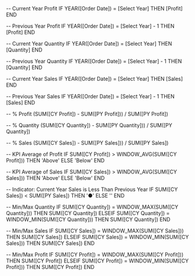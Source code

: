 -- Current Year Profit
IF YEAR([Order Date]) = [Select Year]
THEN [Profit]
END

-- Previous Year Profit
IF YEAR([Order Date]) = [Select Year] - 1
THEN [Profit]
END

-- Current Year Quantity
IF YEAR([Order Date]) = [Select Year]
THEN [Quantity]
END

-- Previous Year Quantity
IF YEAR([Order Date]) = [Select Year] - 1
THEN [Quantity]
END

-- Current Year Sales
IF YEAR([Order Date]) = [Select Year]
THEN [Sales]
END

-- Previous Year Sales
IF YEAR([Order Date]) = [Select Year] - 1
THEN [Sales]
END

-- % Profit
(SUM([CY Profit]) - SUM([PY Profit])) / SUM([PY Profit])

-- % Quantity
(SUM([CY Quantity]) - SUM([PY Quantity])) / SUM([PY Quantity])

-- % Sales
(SUM([CY Sales]) - SUM([PY Sales])) / SUM([PY Sales])

-- KPI Average of Profit
IF SUM([CY Profit]) > WINDOW_AVG(SUM([CY Profit]))
THEN 'Above'
ELSE 'Below'
END

-- KPI Average of Sales
IF SUM([CY Sales]) > WINDOW_AVG(SUM([CY Sales]))
THEN 'Above'
ELSE 'Below'
END

-- Indicator: Current Year Sales is Less Than Previous Year
IF SUM([CY Sales]) < SUM([PY Sales])
THEN '●'
ELSE ''
END

-- Min/Max Quantity
IF SUM([CY Quantity]) = WINDOW_MAX(SUM([CY Quantity]))
THEN SUM([CY Quantity])
ELSEIF SUM([CY Quantity]) = WINDOW_MIN(SUM([CY Quantity]))
THEN SUM([CY Quantity])
END

-- Min/Max Sales
IF SUM([CY Sales]) = WINDOW_MAX(SUM([CY Sales]))
THEN SUM([CY Sales])
ELSEIF SUM([CY Sales]) = WINDOW_MIN(SUM([CY Sales]))
THEN SUM([CY Sales])
END

-- Min/Max Profit
IF SUM([CY Profit]) = WINDOW_MAX(SUM([CY Profit]))
THEN SUM([CY Profit])
ELSEIF SUM([CY Profit]) = WINDOW_MIN(SUM([CY Profit]))
THEN SUM([CY Profit])
END
